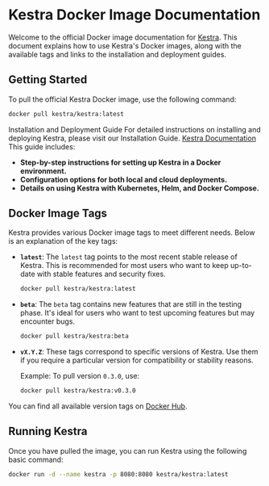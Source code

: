 # Kestra Docker Image Documentation

Welcome to the official Docker image documentation for [Kestra](https://kestra.io). This document explains how to use Kestra's Docker images, along with the available tags and links to the installation and deployment guides.

## Getting Started

To pull the official Kestra Docker image, use the following command:

```bash
docker pull kestra/kestra:latest
```
Installation and Deployment Guide
For detailed instructions on installing and deploying Kestra, please visit our Installation Guide.
[Kestra Documentation](https://kestra.io/docs)
This guide includes:

- **Step-by-step instructions for setting up Kestra in a Docker environment.**
- **Configuration options for both local and cloud deployments.**
- **Details on using Kestra with Kubernetes, Helm, and Docker Compose.**

## Docker Image Tags

Kestra provides various Docker image tags to meet different needs. Below is an explanation of the key tags:

- **`latest`**: The `latest` tag points to the most recent stable release of Kestra. This is recommended for most users who want to keep up-to-date with stable features and security fixes.

    ```bash
    docker pull kestra/kestra:latest
    ```

- **`beta`**: The `beta` tag contains new features that are still in the testing phase. It's ideal for users who want to test upcoming features but may encounter bugs.

    ```bash
    docker pull kestra/kestra:beta
    ```

- **`vX.Y.Z`**: These tags correspond to specific versions of Kestra. Use them if you require a particular version for compatibility or stability reasons.

  Example: To pull version `0.3.0`, use:

    ```bash
    docker pull kestra/kestra:v0.3.0
    ```

You can find all available version tags on [Docker Hub](https://hub.docker.com/r/kestra/kestra/tags).

## Running Kestra

Once you have pulled the image, you can run Kestra using the following basic command:

```bash
docker run -d --name kestra -p 8080:8080 kestra/kestra:latest

